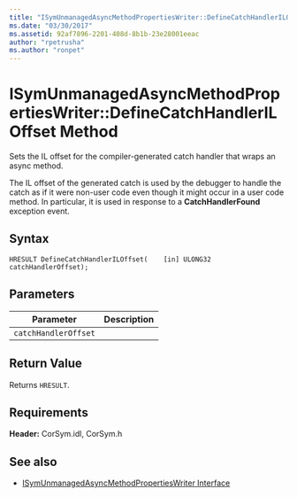 ```yaml
---
title: "ISymUnmanagedAsyncMethodPropertiesWriter::DefineCatchHandlerILOffset Method"
ms.date: "03/30/2017"
ms.assetid: 92af7896-2201-408d-8b1b-23e28001eeac
author: "rpetrusha"
ms.author: "ronpet"
---
```

# ISymUnmanagedAsyncMethodPropertiesWriter::DefineCatchHandlerILOffset Method
Sets the IL offset for the compiler-generated catch handler that wraps an async method.  
  
 The IL offset of the generated catch is used by the debugger to handle the catch as if it were non-user code even though it might occur in a user code method. In particular, it is used in response to a **CatchHandlerFound** exception event.  
  
## Syntax  
  
```idl  
HRESULT DefineCatchHandlerILOffset(    [in] ULONG32 catchHandlerOffset);  
```  
  
## Parameters  
  
|Parameter|Description|  
|---------------|-----------------|  
|`catchHandlerOffset`||  
  
## Return Value  
 Returns `HRESULT`.  
  
## Requirements  
 **Header:** CorSym.idl, CorSym.h  
  
## See also

- [ISymUnmanagedAsyncMethodPropertiesWriter Interface](../../../../docs/framework/unmanaged-api/diagnostics/isymunmanagedasyncmethodpropertieswriter-interface.md)
